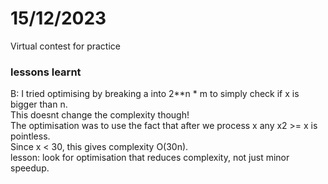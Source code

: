 # 15/12/2023
Virtual contest for practice 

### lessons learnt  
B: I tried optimising by breaking a into 2**n * m to simply check if x is bigger than n.  
This doesnt change the complexity though!  
The optimisation was to use the fact that after we process x any x2 >= x  is pointless.  
Since x < 30, this gives complexity O(30n).  
lesson: look for optimisation that reduces complexity, not just minor speedup.  